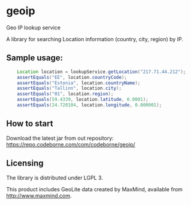 # geoip
Geo IP lookup service

A library for searching Location information (country, city, region) by IP.

## Sample usage:
```java
    Location location = lookupService.getLocation("217.71.44.212");
    assertEquals("EE", location.countryCode);
    assertEquals("Estonia", location.countryName);
    assertEquals("Tallinn", location.city);
    assertEquals("01", location.region);
    assertEquals(59.4339, location.latitude, 0.0001);
    assertEquals(24.728104, location.longitude, 0.000001);
```


## How to start

Download the latest jar from out repository: https://repo.codeborne.com/com/codeborne/geoip/

## Licensing

The library is distributed under LGPL 3.

This product includes GeoLite data created by MaxMind, available from 
<a href="http://www.maxmind.com">http://www.maxmind.com</a>.